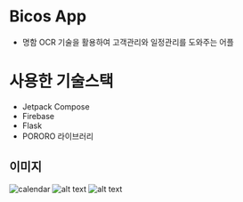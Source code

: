 # Bicos App
- 명함 OCR 기술을 활용하여 고객관리와 일정관리를 도와주는 어플

# 사용한 기술스택
- Jetpack Compose
- Firebase
- Flask
- PORORO 라이브러리

## 이미지

![calendar](https://user-images.githubusercontent.com/112329594/229397323-31ae2b97-78f9-43e3-8319-78585a790f3a.png)
![alt text](https://github.com/danielmbutler/Photo_Notes/blob/master/res/login.png)
![alt text](https://github.com/danielmbutler/Photo_Notes/blob/master/res/memo.png)
